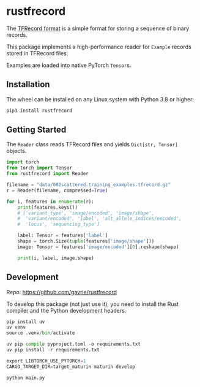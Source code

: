 # rustfrecord

The [TFRecord format](https://www.tensorflow.org/tutorials/load_data/tfrecord) is a simple format for storing a sequence of binary records.

This package implements a high-performance reader for  `Example` records stored in TFRecord files.

Examples are loaded into native PyTorch `Tensor`s.

## Installation

The wheel can be installed on any Linux system with Python 3.8 or higher:

```bash
pip3 install rustfrecord
````

## Getting Started

The `Reader` class reads TFRecord files and yields `Dict[str, Tensor]` objects.

```python
import torch
from torch import Tensor
from rustfrecord import Reader

filename = "data/002scattered.training_examples.tfrecord.gz"
r = Reader(filename, compressed=True)

for i, features in enumerate(r):
    print(features.keys())
    # ['variant_type', 'image/encoded', 'image/shape',
    #  'variant/encoded', 'label', 'alt_allele_indices/encoded',
    #  'locus', 'sequencing_type']

    label: Tensor = features['label']
    shape = torch.Size(tuple(features['image/shape']))
    image: Tensor = features['image/encoded'][0].reshape(shape)

    print(i, label, image.shape)
```

## Development

Repo: https://github.com/gavrie/rustfrecord

To develop this package (not just use it), you need to install the Rust compiler and the Python development headers.

```python
pip install uv
uv venv
source .venv/bin/activate

uv pip compile pyproject.toml -o requirements.txt
uv pip install -r requirements.txt

export LIBTORCH_USE_PYTORCH=1
CARGO_TARGET_DIR=target_maturin maturin develop

python main.py
```